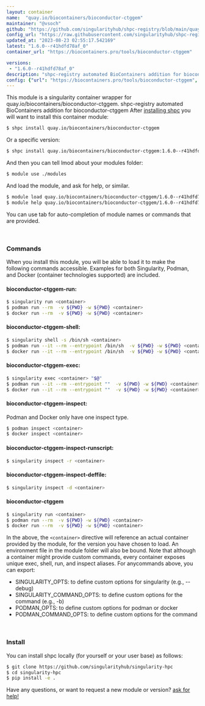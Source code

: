 ```yaml
---
layout: container
name:  "quay.io/biocontainers/bioconductor-ctggem"
maintainer: "@vsoch"
github: "https://github.com/singularityhub/shpc-registry/blob/main/quay.io/biocontainers/bioconductor-ctggem/container.yaml"
config_url: "https://raw.githubusercontent.com/singularityhub/shpc-registry/main/quay.io/biocontainers/bioconductor-ctggem/container.yaml"
updated_at: "2023-08-23 02:55:17.542169"
latest: "1.6.0--r41hdfd78af_0"
container_url: "https://biocontainers.pro/tools/bioconductor-ctggem"

versions:
 - "1.6.0--r41hdfd78af_0"
description: "shpc-registry automated BioContainers addition for bioconductor-ctggem"
config: {"url": "https://biocontainers.pro/tools/bioconductor-ctggem", "maintainer": "@vsoch", "description": "shpc-registry automated BioContainers addition for bioconductor-ctggem", "latest": {"1.6.0--r41hdfd78af_0": "sha256:a09d99d1e430e46d7b23540354ecdc954a7157d3f2d957d2341d63cb1a946cab"}, "tags": {"1.6.0--r41hdfd78af_0": "sha256:a09d99d1e430e46d7b23540354ecdc954a7157d3f2d957d2341d63cb1a946cab"}, "docker": "quay.io/biocontainers/bioconductor-ctggem"}
---
```


This module is a singularity container wrapper for quay.io/biocontainers/bioconductor-ctggem.
shpc-registry automated BioContainers addition for bioconductor-ctggem
After [installing shpc](#install) you will want to install this container module:


```bash
$ shpc install quay.io/biocontainers/bioconductor-ctggem
```

Or a specific version:

```bash
$ shpc install quay.io/biocontainers/bioconductor-ctggem:1.6.0--r41hdfd78af_0
```

And then you can tell lmod about your modules folder:

```bash
$ module use ./modules
```

And load the module, and ask for help, or similar.

```bash
$ module load quay.io/biocontainers/bioconductor-ctggem/1.6.0--r41hdfd78af_0
$ module help quay.io/biocontainers/bioconductor-ctggem/1.6.0--r41hdfd78af_0
```

You can use tab for auto-completion of module names or commands that are provided.

<br>

### Commands

When you install this module, you will be able to load it to make the following commands accessible.
Examples for both Singularity, Podman, and Docker (container technologies supported) are included.

#### bioconductor-ctggem-run:

```bash
$ singularity run <container>
$ podman run --rm  -v ${PWD} -w ${PWD} <container>
$ docker run --rm  -v ${PWD} -w ${PWD} <container>
```

#### bioconductor-ctggem-shell:

```bash
$ singularity shell -s /bin/sh <container>
$ podman run --it --rm --entrypoint /bin/sh  -v ${PWD} -w ${PWD} <container>
$ docker run --it --rm --entrypoint /bin/sh  -v ${PWD} -w ${PWD} <container>
```

#### bioconductor-ctggem-exec:

```bash
$ singularity exec <container> "$@"
$ podman run --it --rm --entrypoint ""  -v ${PWD} -w ${PWD} <container> "$@"
$ docker run --it --rm --entrypoint ""  -v ${PWD} -w ${PWD} <container> "$@"
```

#### bioconductor-ctggem-inspect:

Podman and Docker only have one inspect type.

```bash
$ podman inspect <container>
$ docker inspect <container>
```

#### bioconductor-ctggem-inspect-runscript:

```bash
$ singularity inspect -r <container>
```

#### bioconductor-ctggem-inspect-deffile:

```bash
$ singularity inspect -d <container>
```



#### bioconductor-ctggem

```bash
$ singularity run <container>
$ podman run --rm  -v ${PWD} -w ${PWD} <container>
$ docker run --rm  -v ${PWD} -w ${PWD} <container>
```


In the above, the `<container>` directive will reference an actual container provided
by the module, for the version you have chosen to load. An environment file in the
module folder will also be bound. Note that although a container
might provide custom commands, every container exposes unique exec, shell, run, and
inspect aliases. For anycommands above, you can export:

 - SINGULARITY_OPTS: to define custom options for singularity (e.g., --debug)
 - SINGULARITY_COMMAND_OPTS: to define custom options for the command (e.g., -b)
 - PODMAN_OPTS: to define custom options for podman or docker
 - PODMAN_COMMAND_OPTS: to define custom options for the command

<br>

### Install

You can install shpc locally (for yourself or your user base) as follows:

```bash
$ git clone https://github.com/singularityhub/singularity-hpc
$ cd singularity-hpc
$ pip install -e .
```

Have any questions, or want to request a new module or version? [ask for help!](https://github.com/singularityhub/singularity-hpc/issues)